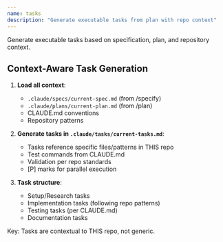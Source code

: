 ```yaml
---
name: tasks  
description: "Generate executable tasks from plan with repo context"
---
```


Generate executable tasks based on specification, plan, and repository context.

## Context-Aware Task Generation

1. **Load all context**:
   - `.claude/specs/current-spec.md` (from /specify)
   - `.claude/plans/current-plan.md` (from /plan)
   - CLAUDE.md conventions
   - Repository patterns

2. **Generate tasks in `.claude/tasks/current-tasks.md`**:
   - Tasks reference specific files/patterns in THIS repo
   - Test commands from CLAUDE.md
   - Validation per repo standards
   - [P] marks for parallel execution
   
3. **Task structure**:
   - Setup/Research tasks
   - Implementation tasks (following repo patterns)
   - Testing tasks (per CLAUDE.md)
   - Documentation tasks

Key: Tasks are contextual to THIS repo, not generic.